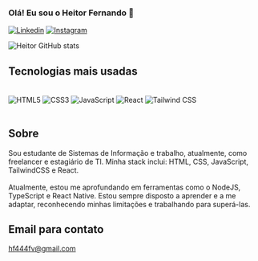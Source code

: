 ### Olá! Eu sou o Heitor Fernando 👋

[![Linkedin](https://img.shields.io/badge/LinkedIn-0077B5?style=for-the-badge&logo=linkedin&logoColor=white)](https://www.linkedin.com/in/heitor-fernando-831bab2b7/)
[![Instagram](https://img.shields.io/badge/Instagram-E4405F?style=for-the-badge&logo=instagram&logoColor=white)](https://www.instagram.com/heitorffv/)

![Heitor GitHub stats](https://github-readme-stats.vercel.app/api?username=heitorfernandofv&show_icons=true&theme=dracula)

## Tecnologias mais usadas

<div style='display: inline_block'><br/>
    <img  align='center' alt='HTML5' src='https://img.shields.io/badge/HTML5-E34F26?style=for-the-badge&logo=html5&logoColor=white'>
    <img  align='center' alt='CSS3' src='https://img.shields.io/badge/CSS3-1572B6?style=for-the-badge&logo=css3&logoColor=white'>
    <img  align='center' alt='JavaScript' src='https://img.shields.io/badge/JavaScript-F7DF1E?style=for-the-badge&logo=javascript&logoColor=black'>
    <img  align='center' alt='React' src='https://img.shields.io/badge/React-20232A?style=for-the-badge&logo=react&logoColor=61DAFB'>
    <img  align='center' alt='Tailwind CSS' src='https://img.shields.io/badge/Tailwind_CSS-38B2AC?style=for-the-badge&logo=tailwind-css&logoColor=white'>
</div><br/>

## Sobre
Sou estudante de Sistemas de Informação e trabalho, atualmente, como freelancer e estagiário de TI.
Minha stack inclui: HTML, CSS, JavaScript, TailwindCSS e React. <br/><br>Atualmente, estou me aprofundando em ferramentas como o NodeJS, TypeScript e React Native. Estou sempre disposto a aprender e a me adaptar, reconhecendo minhas limitações e trabalhando para superá-las.

## Email para contato
hf444fv@gmail.com
